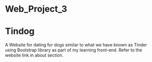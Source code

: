 # Web_Project_3
# Tindog
 A Website for dating for dogs similar to what we have known as Tinder using Bootstrap library as part of my learning front-end.
 Refer to the website link in about section.

